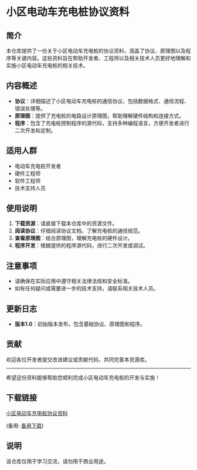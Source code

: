 # 小区电动车充电桩协议资料

## 简介

本仓库提供了一份关于小区电动车充电桩的协议资料，涵盖了协议、原理图以及程序等关键内容。这些资料旨在帮助开发者、工程师以及相关技术人员更好地理解和实施小区电动车充电桩的相关技术。

## 内容概述

- **协议**：详细描述了小区电动车充电桩的通信协议，包括数据格式、通信流程、错误处理等。
- **原理图**：提供了充电桩的电路设计原理图，帮助理解硬件结构和连接方式。
- **程序**：包含了充电桩控制程序的源代码，支持多种编程语言，方便开发者进行二次开发和定制。

## 适用人群

- 电动车充电桩开发者
- 硬件工程师
- 软件工程师
- 技术支持人员

## 使用说明

1. **下载资源**：请直接下载本仓库中的资源文件。
2. **阅读协议**：仔细阅读协议文档，了解充电桩的通信规范。
3. **查看原理图**：结合原理图，理解充电桩的硬件设计。
4. **程序开发**：根据提供的程序源代码，进行二次开发或调试。

## 注意事项

- 请确保在实际应用中遵守相关法律法规和安全标准。
- 如有任何疑问或需要进一步的技术支持，请联系相关技术人员。

## 更新日志

- **版本1.0**：初始版本发布，包含基础协议、原理图和程序。

## 贡献

欢迎各位开发者提交改进建议或贡献代码，共同完善本资源库。

---

希望这份资料能够帮助您顺利完成小区电动车充电桩的开发与实施！

## 下载链接
[小区电动车充电桩协议资料](https://pan.quark.cn/s/c649b44a6611) 

(备用: [备用下载](https://pan.baidu.com/s/1QwwwpNRfLg4xnjYjaAmXTQ?pwd=1234))

## 说明

该仓库仅用于学习交流，请勿用于商业用途。
